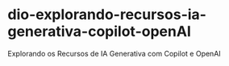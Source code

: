 # dio-explorando-recursos-ia-generativa-copilot-openAI
 Explorando os Recursos de IA Generativa com Copilot e OpenAI
